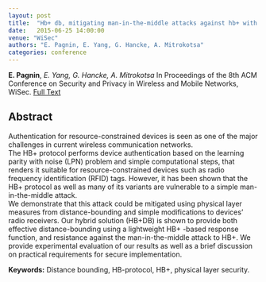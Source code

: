 ```yaml
---
layout: post
title:  "Hb+ db, mitigating man-in-the-middle attacks against hb+ with distance bounding"
date:   2015-06-25 14:00:00
venue: "WiSec"
authors: "E. Pagnin, E. Yang, G. Hancke, A. Mitrokotsa"
categories: conference
---
```


**E. Pagnin**, *E. Yang, G. Hancke, A. Mitrokotsa*
In Proceedings of the 8th ACM Conference on Security and Privacy in Wireless and Mobile Networks, WiSec.
[Full Text](http://citeseerx.ist.psu.edu/viewdoc/download?doi=10.1.1.721.4034&rep=rep1&type=pdf)

## Abstract

Authentication  for  resource-constrained  devices  is  seen  as
one of the major challenges in current wireless communication networks.  
The HB+ protocol performs device authentication based on the learning parity with noise (LPN) problem
and simple computational steps, that renders it suitable for resource-constrained devices such as
radio frequency identification (RFID) tags. 
However, it has been shown that the HB+ protocol as well as many of its variants are vulnerable
to a simple man-in-the-middle attack.  
We demonstrate that this attack could be mitigated using physical layer measures
from distance-bounding and simple modifications to devices’ radio receivers. 
Our hybrid solution (HB+DB) is shown to
provide both effective distance-bounding using a lightweight
HB+ -based  response  function,  and  resistance  against  the
man-in-the-middle attack to HB+. We provide experimental evaluation of our results as well as a brief discussion on
practical requirements for secure implementation.


**Keywords:**
Distance bounding, HB-protocol, HB+, physical layer security.
